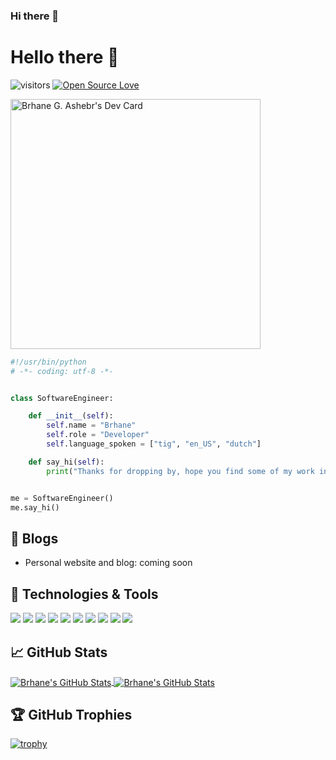 ### Hi there 👋

<!--
**BSaxion/BSaxion** is a ✨ _special_ ✨ repository because its `README.md` (this file) appears on your GitHub profile.

Here are some ideas to get you started:

- 🔭 I’m currently working on ...
- 🌱 I’m currently learning ...
- 👯 I’m looking to collaborate on ...
- 🤔 I’m looking for help with ...
- 💬 Ask me about ...
- 📫 How to reach me: ...
- 😄 Pronouns: ...
- ⚡ Fun fact: ...
-->

# Hello there 👋

![visitors](https://visitor-badge.laobi.icu/badge?page_id=BSaxion.BSaxion)
[![Open Source Love](https://badges.frapsoft.com/os/v1/open-source.svg?v=102)](https://github.com/ellerbrock/open-source-badge/)

<a href="https://app.daily.dev/bga"><img src="https://github.com/eri-bga/eri-bga/blob/main/devcard.svg?r=jfz" width="400" alt="Brhane G. Ashebr's Dev Card"/></a>

```python
#!/usr/bin/python
# -*- coding: utf-8 -*-


class SoftwareEngineer:

    def __init__(self):
        self.name = "Brhane"
        self.role = "Developer"
        self.language_spoken = ["tig", "en_US", "dutch"]

    def say_hi(self):
        print("Thanks for dropping by, hope you find some of my work interesting.")


me = SoftwareEngineer()
me.say_hi()
```

## 📝 Blogs

- Personal website and blog: coming soon


## 🔧 Technologies & Tools

![](https://img.shields.io/badge/OS-Linux-informational?style=flat&logo=linux&logoColor=white&color=6aa6f8)
![](https://img.shields.io/badge/Editor-VS_Code-informational?style=flat&logo=visual-studio-code&logoColor=white&color=6aa6f8)
![](https://img.shields.io/badge/Code-Python-informational?style=flat&logo=python&logoColor=white&color=6aa6f8)
![](https://img.shields.io/badge/Code-JavaScript-informational?style=flat&logo=javascript&logoColor=white&color=6aa6f8)
![](https://img.shields.io/badge/Code-React-informational?style=flat&logo=react&logoColor=white&color=6aa6f8)
![](https://img.shields.io/badge/Shell-Bash-informational?style=flat&logo=gnu-bash&logoColor=white&color=6aa6f8)
![](https://img.shields.io/badge/Tools-PostgreSQL-informational?style=flat&logo=postgresql&logoColor=white&color=6aa6f8)
![](https://img.shields.io/badge/Tools-Docker-informational?style=flat&logo=docker&logoColor=white&color=6aa6f8)
![](https://img.shields.io/badge/sveltejs-sveltejs?style=flat&logo=svelte&logoColor=white&color=6aa6f8)
![](https://img.shields.io/badge/PHP-php?style=flat&logo=php&logoColor=white&color=6aa6f8)


## &#x1f4c8; GitHub Stats

<a href="https://github.com/eri-bga/eri-bga">
  <img align="center" src="https://github-readme-stats.vercel.app/api/top-langs/?username=eri-bga&hide=c%2B%2B,c,matlab,assembly&title_color=6aa6f8&text_color=8a919a&icon_color=6aa6f8&bg_color=22272e" alt="Brhane's GitHub Stats" />
</a>

<a href="https://github.com/eri-bga/eri-bga">
  <img align="center" src="https://github-readme-stats.vercel.app/api?username=eri-bga&show_icons=true&line_height=27&count_private=true&title_color=6aa6f8&text_color=8a919a&icon_color=6aa6f8&bg_color=22272e" alt="Brhane's GitHub Stats" />
</a>

## 🏆 GitHub Trophies

[![trophy](https://github-profile-trophy.vercel.app/?username=eri-bga&theme=nord&column=7)](https://github.com/ryo-ma/github-profile-trophy)

<!--
## 🗂️ Highlight Projects

<a href="https://github.com/BSaxion/download-tweets">
  <img align="center" src="https://github-readme-stats.vercel.app/api/pin/?username=BSaxion&repo=download-tweets&show_icons=true&line_height=27&title_color=6aa6f8&text_color=8a919a&icon_color=6aa6f8&bg_color=22272e" alt="Download Tweets" />
</a>

<a href="https://github.com/BS/delete-multiple-repositories">
  <img align="center" src="https://github-readme-stats.vercel.app/api/pin/?username=BSaxion&repo=delete-multiple-repositories&show_icons=true&line_height=27&title_color=6aa6f8&text_color=8a919a&icon_color=6aa6f8&bg_color=22272e" alt="delete multiple repositories" />
</a>

 ## 👨‍💻 This week, I spent my time on:
[![Bga's wakatime stats](https://github-readme-stats.vercel.app/api/wakatime?username=eri-bga&line_height=27&title_color=6aa6f8&text_color=8a919a&icon_color=6aa6f8&bg_color=22272e)](https://github.com/eri-bga/github-readme-stats)
-->
